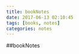```yaml
---
title: bookNotes
date: 2017-06-13 02:10:45
tags: [books, notes]
categories: notes
---
```


##bookNotes
